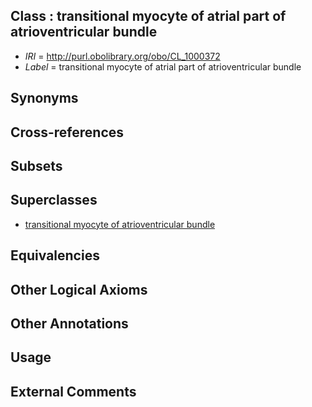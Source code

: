 
## Class : transitional myocyte of atrial part of atrioventricular bundle

 * *IRI* = http://purl.obolibrary.org/obo/CL_1000372
 * *Label* = transitional myocyte of atrial part of atrioventricular bundle

## Synonyms


## Cross-references


## Subsets


## Superclasses

 * [transitional myocyte of atrioventricular bundle](../../CL/81/CL_1000481.md)

## Equivalencies


## Other Logical Axioms


## Other Annotations


## Usage


## External Comments

